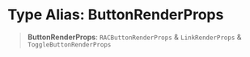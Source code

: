 # Type Alias: ButtonRenderProps

> **ButtonRenderProps**: `RACButtonRenderProps` & `LinkRenderProps` & `ToggleButtonRenderProps`
